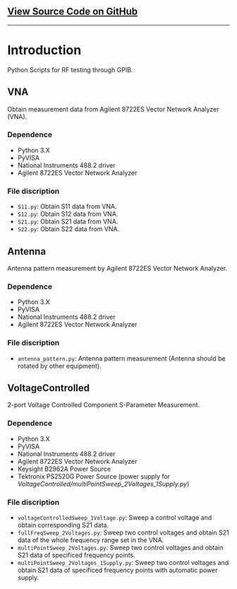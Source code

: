 <h2><a href="https://github.com/rookiepeng/RF-Test-Scripts" rel="noopener" target="_blank"><i class="fab fa-github-square" aria-hidden="true"></i> View Source Code on GitHub</a></h2>

------

# Introduction

Python Scripts for RF testing through GPIB.

## VNA

Obtain measurement data from Agilent 8722ES Vector Network Analyzer (VNA).

### Dependence

- Python 3.X
- PyVISA
- National Instruments 488.2 driver
- Agilent 8722ES Vector Network Analyzer

### File discription

- ```S11.py```: Obtain S11 data from VNA.
- ```S12.py```: Obtain S12 data from VNA.
- ```S21.py```: Obtain S21 data from VNA.  
- ```S22.py```: Obtain S22 data from VNA.

## Antenna

Antenna pattern measurement by Agilent 8722ES Vector Network Analyzer.

### Dependence

- Python 3.X
- PyVISA
- National Instruments 488.2 driver
- Agilent 8722ES Vector Network Analyzer

### File discription

- ```antenna_pattern.py```: Antenna pattern measurement (Antenna should be rotated by other equipment).

## VoltageControlled

2-port Voltage Controlled Component S-Parameter Measurement.

### Dependence

- Python 3.X
- PyVISA
- National Instruments 488.2 driver
- Agilent 8722ES Vector Network Analyzer
- Keysight B2962A Power Source
- Tektronix PS2520G Power Source (power supply for *VoltageControlled/multiPointSweep_2Voltages_1Supply.py*)

### File discription

- ```voltageControlledSweep_1Voltage.py```: Sweep a control voltage and obtain corresponding S21 data.
- ```fullFreqSweep_2Voltages.py```: Sweep two control voltages and obtain S21 data of the whole frequency range set in the VNA.
- ```multiPointSweep_2Voltages.py```: Sweep two control voltages and obtain S21 data of specificed frequency points.
- ```multiPointSweep_2Voltages_1Supply.py```: Sweep two control voltages and obtain S21 data of specificed frequency points with automatic power supply.
